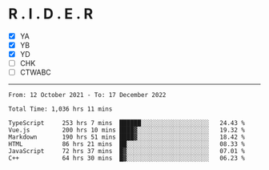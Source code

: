 # R . I . D . E . R

- [x] YA
- [x] YB
- [x] YD
- [ ] CHK
- [ ] CTWABC

---

<!--START_SECTION:waka-->

```text
From: 12 October 2021 - To: 17 December 2022

Total Time: 1,036 hrs 11 mins

TypeScript     253 hrs 7 mins  ██████░░░░░░░░░░░░░░░░░░░   24.43 %
Vue.js         200 hrs 10 mins ████▓░░░░░░░░░░░░░░░░░░░░   19.32 %
Markdown       190 hrs 51 mins ████▓░░░░░░░░░░░░░░░░░░░░   18.42 %
HTML           86 hrs 21 mins  ██░░░░░░░░░░░░░░░░░░░░░░░   08.33 %
JavaScript     72 hrs 37 mins  █▓░░░░░░░░░░░░░░░░░░░░░░░   07.01 %
C++            64 hrs 30 mins  █▓░░░░░░░░░░░░░░░░░░░░░░░   06.23 %
```

<!--END_SECTION:waka-->
